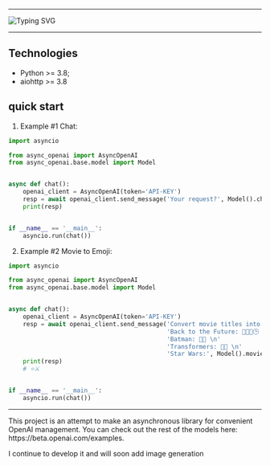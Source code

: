 <hr/>

![Typing SVG](https://readme-typing-svg.herokuapp.com?font=Fira+Code&size=40&pause=1000&color=373737&background=91C5F4&center=true&vCenter=true&multiline=true&width=1080&height=80&lines=Python+async+module+for+OpenAI)
<hr/>

## Technologies
- Python >= 3.8;
- aiohttp >= 3.8


## quick start

1. Example #1 Chat:

``` python
import asyncio

from async_openai import AsyncOpenAI
from async_openai.base.model import Model


async def chat():
    openai_client = AsyncOpenAI(token='API-KEY')
    resp = await openai_client.send_message('Your request?', Model().chat())
    print(resp)


if __name__ == '__main__':
    asyncio.run(chat())
```

2. Example #2 Movie to Emoji:
``` python
import asyncio

from async_openai import AsyncOpenAI
from async_openai.base.model import Model


async def chat():
    openai_client = AsyncOpenAI(token='API-KEY')
    resp = await openai_client.send_message('Convert movie titles into emoji.\n\n'
                                            'Back to the Future: 👨👴🚗🕒 \n'
                                            'Batman: 🤵🦇 \n'
                                            'Transformers: 🚗🤖 \n'
                                            'Star Wars:', Model().movie_to_emoji())
    print(resp)
    # ⭐️⚔️


if __name__ == '__main__':
    asyncio.run(chat())


```

<hr/>
This project is an attempt to make an asynchronous library for convenient OpenAI management.
You can check out the rest of the models here: https://beta.openai.com/examples.

I continue to develop it and will soon add image generation

